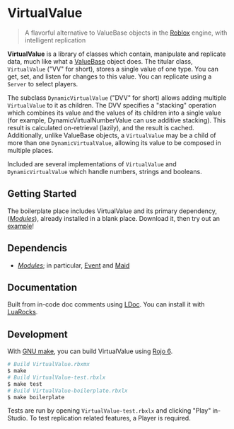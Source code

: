 # VirtualValue

> A flavorful alternative to ValueBase objects in the [Roblox](https://developer.roblox.com) engine, with intelligent replication

**VirtualValue** is a library of classes which contain, manipulate and replicate data, much like what a [ValueBase](https://developer.roblox.com/en-us/api-reference/class/ValueBase) object does. The titular class, `VirtualValue` ("VV" for short), stores a single value of one type. You can get, set, and listen for changes to this value. You can replicate using a `Server` to select players.

The subclass `DynamicVirtualValue` ("DVV" for short) allows adding multiple `VirtualValue` to it as children. The DVV specifies a "stacking" operation which combines its value and the values of its children into a single value (for example, DynamicVirtualNumberValue can use additive stacking). This result is calculated on-retrieval (lazily), and the result is cached. Additionally, unlike ValueBase objects, a `VirtualValue` may be a child of more than one `DynamicVirtualValue`, allowing its value to be composed in multiple places.

Included are several implementations of `VirtualValue` and `DynamicVirtualValue` which handle numbers, strings and booleans.

## Getting Started

The boilerplate place includes VirtualValue and its primary dependency, (_[Modules](https://github.com/Ozzypig/Modules)_), already installed in a blank place. Download it, then try out an [example](examples)!

## Dependencis

* _[Modules](https://github.com/Ozzypig/Modules)_; in particular, [Event](https://docs.ozzypig.com/Modules/api/Event) and [Maid](https://docs.ozzypig.com/Modules/api/Maid)

## Documentation

Built from in-code doc comments using [LDoc](https://github.com/lunarmodules/LDoc). You can install it with [LuaRocks](https://luarocks.org/).

## Development

With [GNU make](https://www.gnu.org/software/make/), you can build VirtualValue using [Rojo 6](https://github.com/Roblox/rojo).

```bash
# Build VirtualValue.rbxmx
$ make
# Build VirtualValue-test.rbxlx
$ make test
# Build VirtualValue-boilerplate.rbxlx
$ make boilerplate
```

Tests are run by opening `VirtualValue-test.rbxlx` and clicking "Play" in-Studio. To test replication related features, a Player is required.
